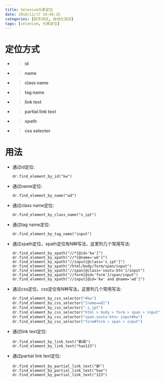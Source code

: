 ```yaml
---
title: Selenium元素定位
date: 2018/11/17 19:46:25
categories: [软件测试, 自动化测试]
tags: [selenium, 元素定位]
---
```


# 定位方式

- > **id**
- > **name**
- > **class name**
- > **tag name**
- > **link text**
- > **partial link text**
- > **xpath**
- > **css selector**

# 用法

- 通过id定位:

  ```
  dr.find_element_by_id("kw")
  ```

- 通过name定位:

  ```
  dr.find_element_by_name("wd")
  ```

- 通过class name定位:

  ```
  dr.find_element_by_class_name("s_ipt")
  ```

- 通过tag name定位:

  ```
  dr.find_element_by_tag_name("input")
  ```

- 通过xpath定位，xpath定位有N种写法，这里列几个常用写法:

  ```
  dr.find_element_by_xpath("//*[@id='kw']")
  dr.find_element_by_xpath("//*[@name='wd']")
  dr.find_element_by_xpath("//input[@class='s_ipt']")
  dr.find_element_by_xpath("/html/body/form/span/input")
  dr.find_element_by_xpath("//span[@class='soutu-btn']/input")
  dr.find_element_by_xpath("//form[@id='form']/span/input")
  dr.find_element_by_xpath("//input[@id='kw' and @name='wd']")
  ```

- 通过css定位，css定位有N种写法，这里列几个常用写法:

  ```python
  dr.find_element_by_css_selector("#kw")
  dr.find_element_by_css_selector("[name=wd]")
  dr.find_element_by_css_selector(".s_ipt")
  dr.find_element_by_css_selector("html > body > form > span > input")
  dr.find_element_by_css_selector("span.soutu-btn> input#kw")
  dr.find_element_by_css_selector("form#form > span > input")
  ```

- 通过link text定位:

  ```
  dr.find_element_by_link_text("新闻")
  dr.find_element_by_link_text("hao123")
  ```

- 通过partial link text定位:

  ```
  dr.find_element_by_partial_link_text("新")
  dr.find_element_by_partial_link_text("hao")
  dr.find_element_by_partial_link_text("123")
  ```